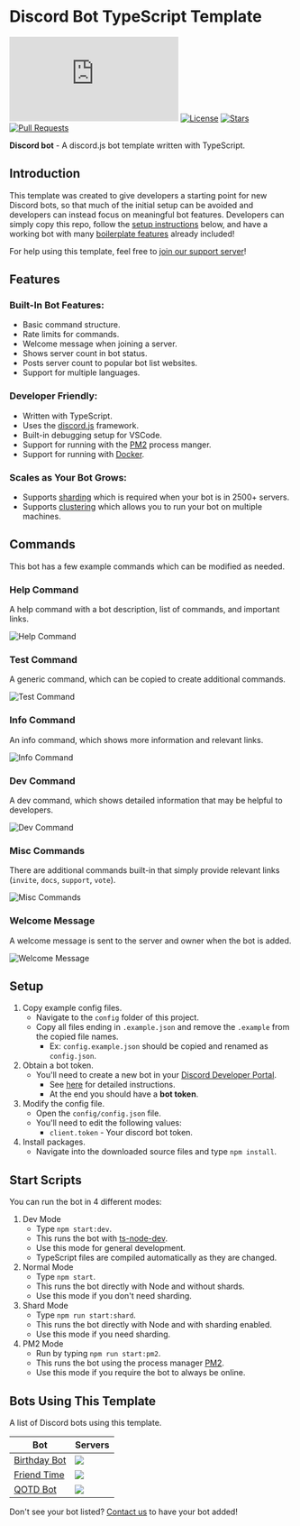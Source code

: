 # Discord Bot TypeScript Template

[![discord.js](https://img.shields.io/github/package-json/dependency-version/KevinNovak/Discord-Bot-TypeScript-Template/discord.js)](https://discord.js.org/)
[![License](https://img.shields.io/badge/license-MIT-blue)](https://opensource.org/licenses/MIT)
[![Stars](https://img.shields.io/github/stars/KevinNovak/Discord-Bot-TypeScript-Template.svg)](https://github.com/KevinNovak/Discord-Bot-TypeScript-Template/stargazers)
[![Pull Requests](https://img.shields.io/badge/Pull%20Requests-Welcome!-brightgreen)](https://github.com/KevinNovak/Discord-Bot-TypeScript-Template/pulls)

**Discord bot** - A discord.js bot template written with TypeScript.

## Introduction

This template was created to give developers a starting point for new Discord bots, so that much of the initial setup can be avoided and developers can instead focus on meaningful bot features. Developers can simply copy this repo, follow the [setup instructions](#setup) below, and have a working bot with many [boilerplate features](#features) already included!

For help using this template, feel free to [join our support server](https://discord.gg/Vyf6fEWbVr)!

## Features

### Built-In Bot Features:

-   Basic command structure.
-   Rate limits for commands.
-   Welcome message when joining a server.
-   Shows server count in bot status.
-   Posts server count to popular bot list websites.
-   Support for multiple languages.

### Developer Friendly:

-   Written with TypeScript.
-   Uses the [discord.js](https://discord.js.org/) framework.
-   Built-in debugging setup for VSCode.
-   Support for running with the [PM2](https://pm2.keymetrics.io/) process manger.
-   Support for running with [Docker](https://www.docker.com/).

### Scales as Your Bot Grows:

-   Supports [sharding](https://discordjs.guide/sharding/) which is required when your bot is in 2500+ servers.
-   Supports [clustering](https://github.com/KevinNovak/Discord-Bot-TypeScript-Template-Master-Api) which allows you to run your bot on multiple machines.

## Commands

This bot has a few example commands which can be modified as needed.

### Help Command

A help command with a bot description, list of commands, and important links.

![Help Command](https://i.imgur.com/N7LfacD.png)

### Test Command

A generic command, which can be copied to create additional commands.

![Test Command](https://i.imgur.com/bYKEizS.png)

### Info Command

An info command, which shows more information and relevant links.

![Info Command](https://i.imgur.com/wIlKnBD.png)

### Dev Command

A dev command, which shows detailed information that may be helpful to developers.

![Dev Command](https://i.imgur.com/PKiur9p.png)

### Misc Commands

There are additional commands built-in that simply provide relevant links (`invite`, `docs`, `support`, `vote`).

![Misc Commands](https://i.imgur.com/Q2aYa5U.png)

### Welcome Message

A welcome message is sent to the server and owner when the bot is added.

![Welcome Message](https://i.imgur.com/00mXi0O.png)

## Setup

1. Copy example config files.
    - Navigate to the `config` folder of this project.
    - Copy all files ending in `.example.json` and remove the `.example` from the copied file names.
        - Ex: `config.example.json` should be copied and renamed as `config.json`.
2. Obtain a bot token.
    - You'll need to create a new bot in your [Discord Developer Portal](https://discord.com/developers/applications/).
        - See [here](https://www.writebots.com/discord-bot-token/) for detailed instructions.
        - At the end you should have a **bot token**.
3. Modify the config file.
    - Open the `config/config.json` file.
    - You'll need to edit the following values:
        - `client.token` - Your discord bot token.
4. Install packages.
    - Navigate into the downloaded source files and type `npm install`.

## Start Scripts

You can run the bot in 4 different modes:

1. Dev Mode
    - Type `npm start:dev`.
    - This runs the bot with [ts-node-dev](https://www.npmjs.com/package/ts-node-dev).
    - Use this mode for general development.
    - TypeScript files are compiled automatically as they are changed.
2. Normal Mode
    - Type `npm start`.
    - This runs the bot directly with Node and without shards.
    - Use this mode if you don't need sharding.
3. Shard Mode
    - Type `npm run start:shard`.
    - This runs the bot directly with Node and with sharding enabled.
    - Use this mode if you need sharding.
4. PM2 Mode
    - Run by typing `npm run start:pm2`.
    - This runs the bot using the process manager [PM2](https://pm2.keymetrics.io/).
    - Use this mode if you require the bot to always be online.

## Bots Using This Template

A list of Discord bots using this template.

| Bot                                                   | Servers                                                       |
| ----------------------------------------------------- | ------------------------------------------------------------- |
| [Birthday Bot](https://top.gg/bot/656621136808902656) | ![](https://top.gg/api/widget/servers/656621136808902656.svg) |
| [Friend Time](https://top.gg/bot/471091072546766849)  | ![](https://top.gg/api/widget/servers/471091072546766849.svg) |
| [QOTD Bot](https://top.gg/bot/713586207119900693)     | ![](https://top.gg/api/widget/servers/713586207119900693.svg) |

Don't see your bot listed? [Contact us](https://discord.gg/Vyf6fEWbVr) to have your bot added!
